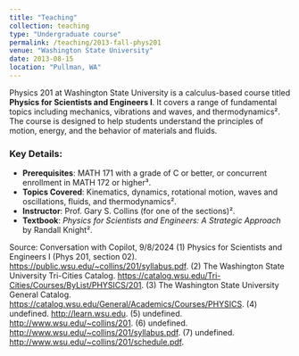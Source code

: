 ```yaml
---
title: "Teaching"
collection: teaching
type: "Undergraduate course"
permalink: /teaching/2013-fall-phys201
venue: "Washington State University"
date: 2013-08-15
location: "Pullman, WA"
---
```


Physics 201 at Washington State University is a calculus-based course titled **Physics for Scientists and Engineers I**. It covers a range of fundamental topics including mechanics, vibrations and waves, and thermodynamics². The course is designed to help students understand the principles of motion, energy, and the behavior of materials and fluids.

### Key Details:
- **Prerequisites**: MATH 171 with a grade of C or better, or concurrent enrollment in MATH 172 or higher³.
- **Topics Covered**: Kinematics, dynamics, rotational motion, waves and oscillations, fluids, and thermodynamics².
- **Instructor**: Prof. Gary S. Collins (for one of the sections)².
- **Textbook**: *Physics for Scientists and Engineers: A Strategic Approach* by Randall Knight².

Source: Conversation with Copilot, 9/8/2024
(1) Physics for Scientists and Engineers I (Phys 201, section 02). https://public.wsu.edu/~collins/201/syllabus.pdf.
(2) The Washington State University Tri-Cities Catalog. https://catalog.wsu.edu/Tri-Cities/Courses/ByList/PHYSICS/201.
(3) The Washington State University General Catalog. https://catalog.wsu.edu/General/Academics/Courses/PHYSICS.
(4) undefined. http://learn.wsu.edu.
(5) undefined. http://www.wsu.edu/~collins/201.
(6) undefined. http://www.wsu.edu/~collins/201/syllabus.pdf.
(7) undefined. http://www.wsu.edu/~collins/201/schedule.pdf.